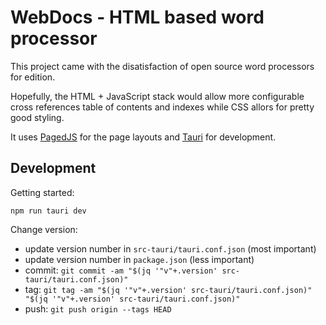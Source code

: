 WebDocs - HTML based word processor
===================================

This project came with the disatisfaction of open source word processors for
edition.

Hopefully, the HTML + JavaScript stack would allow more configurable cross
references table of contents and indexes while CSS allors for pretty good
styling.

It uses [PagedJS](https://pagedjs.org) for the page layouts and
[Tauri](https://tauri.app/) for development.

Development
-----------

Getting started:

    npm run tauri dev

Change version:

  - update version number in `src-tauri/tauri.conf.json` (most important)
  - update version number in `package.json` (less important)
  - commit: `git commit -am "$(jq '"v"+.version' src-tauri/tauri.conf.json)"`
  - tag: `git tag -am "$(jq '"v"+.version' src-tauri/tauri.conf.json)" "$(jq '"v"+.version' src-tauri/tauri.conf.json)"`
  - push: `git push origin --tags HEAD`

